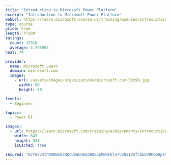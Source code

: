 ```yaml
---
title: "Introduction to Microsoft Power Platform"
excerpt: "Introduction to Microsoft Power Platform"
webUrl: https://learn.microsoft.com/en-us/training/modules/introduction-power-platform/
type: course
price: Free
length: PT36M
ratings:
  count: 37918
  average: 4.735983
heat: 74

provider:
  name: Microsoft Learn
  domain: microsoft.com
  images:
    - url: /assets/images/organizations/microsoft.com-50x50.jpg
      width: 50
      height: 50

levels:
  - Beginner

topics:
  - Power BI

images:
  - url: https://learn.microsoft.com/training/achievements/introduction-power-platform-social.png
    width: 643
    height: 321
    isCached: true

secured: "HJYexv4thWGQWz87WKcUDaCHDZd0Qx5pMwwFUln7CwNs13AfcbbOJRHQoUpsV5cRTmNEkdsba1LK+d2rCWim+WK5MmhQvLwha5VPX/8+YwqB3njwv2mvu895SwYVcVMjMKjLSMjLHCarvMjnVlVHE9dF1KJgVthgmP95iC+aEwkPoYJKo6Q2cjWyKtSBjVk0ZAl8lwsNC0LxoDZA8Q/o7ZPAHbmYkltPRHngpk7JLBuaG7EHXqpGnxvGqUDqkqQeOKKiX1Lc58svH8FrdTHumjaA8e9YEmrnvkXy4iEJcKaieLvG4PlJ35Cf3syzTB8lhi6+ZYr/EOHPvwkgEhYC0N3+RD3WBy2orkTwtuI21jA5adyLw7O4tTHk5W4hUCDvjZu77vz6MsIWtaArs37MZD7Lz+OkW5hcuvuzwQiTZs2SkrLK1PPykc5IzlQDpKS0;U/xHhYzha5TZgr37nYIk2g=="
---
```


